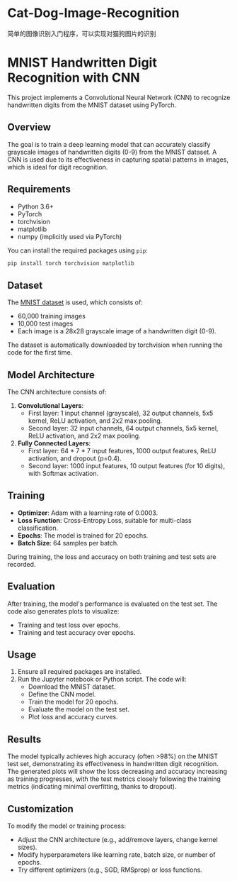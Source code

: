 # Cat-Dog-Image-Recognition
简单的图像识别入门程序，可以实现对猫狗图片的识别
# MNIST Handwritten Digit Recognition with CNN

This project implements a Convolutional Neural Network (CNN) to recognize handwritten digits from the MNIST dataset using PyTorch.

## Overview

The goal is to train a deep learning model that can accurately classify grayscale images of handwritten digits (0-9) from the MNIST dataset. A CNN is used due to its effectiveness in capturing spatial patterns in images, which is ideal for digit recognition.

## Requirements

- Python 3.6+
- PyTorch
- torchvision
- matplotlib
- numpy (implicitly used via PyTorch)

You can install the required packages using `pip`:
```bash
pip install torch torchvision matplotlib
```

## Dataset

The [MNIST dataset](http://yann.lecun.com/exdb/mnist/) is used, which consists of:
- 60,000 training images
- 10,000 test images
- Each image is a 28x28 grayscale image of a handwritten digit (0-9).

The dataset is automatically downloaded by torchvision when running the code for the first time.

## Model Architecture

The CNN architecture consists of:
1. **Convolutional Layers**:
   - First layer: 1 input channel (grayscale), 32 output channels, 5x5 kernel, ReLU activation, and 2x2 max pooling.
   - Second layer: 32 input channels, 64 output channels, 5x5 kernel, ReLU activation, and 2x2 max pooling.
2. **Fully Connected Layers**:
   - First layer: 64 * 7 * 7 input features, 1000 output features, ReLU activation, and dropout (p=0.4).
   - Second layer: 1000 input features, 10 output features (for 10 digits), with Softmax activation.

## Training

- **Optimizer**: Adam with a learning rate of 0.0003.
- **Loss Function**: Cross-Entropy Loss, suitable for multi-class classification.
- **Epochs**: The model is trained for 20 epochs.
- **Batch Size**: 64 samples per batch.

During training, the loss and accuracy on both training and test sets are recorded.

## Evaluation

After training, the model's performance is evaluated on the test set. The code also generates plots to visualize:
- Training and test loss over epochs.
- Training and test accuracy over epochs.

## Usage

1. Ensure all required packages are installed.
2. Run the Jupyter notebook or Python script. The code will:
   - Download the MNIST dataset.
   - Define the CNN model.
   - Train the model for 20 epochs.
   - Evaluate the model on the test set.
   - Plot loss and accuracy curves.

## Results

The model typically achieves high accuracy (often >98%) on the MNIST test set, demonstrating its effectiveness in handwritten digit recognition. The generated plots will show the loss decreasing and accuracy increasing as training progresses, with the test metrics closely following the training metrics (indicating minimal overfitting, thanks to dropout).

## Customization

To modify the model or training process:
- Adjust the CNN architecture (e.g., add/remove layers, change kernel sizes).
- Modify hyperparameters like learning rate, batch size, or number of epochs.
- Try different optimizers (e.g., SGD, RMSprop) or loss functions.
